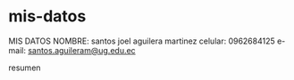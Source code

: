 # mis-datos
MIS DATOS
NOMBRE: santos joel aguilera martinez
celular: 0962684125
e-mail: santos.aguileram@ug.edu.ec

resumen 
